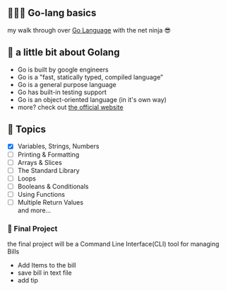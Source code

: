 ## 👩🏻‍💻 Go-lang basics

my walk through over [Go Language](https://golang.org/) with the net ninja 😎

## 🔭 a little bit about Golang

- Go is built by google engineers
- Go is a "fast, statically typed, compiled language"
- Go is a general purpose language
- Go has built-in testing support
- Go is an object-oriented language (in it's own way)
- more? check out [the official website](https://golang.org/)

## 📜 Topics

- [x] Variables, Strings, Numbers
- [ ] Printing & Formatting
- [ ] Arrays & Slices
- [ ] The Standard Library
- [ ] Loops
- [ ] Booleans & Conditionals
- [ ] Using Functions
- [ ] Multiple Return Values <br />
      and more...

### 💎 Final Project

the final project will be a Command Line Interface(CLI) tool for managing Bills

- Add Items to the bill
- save bill in text file
- add tip
